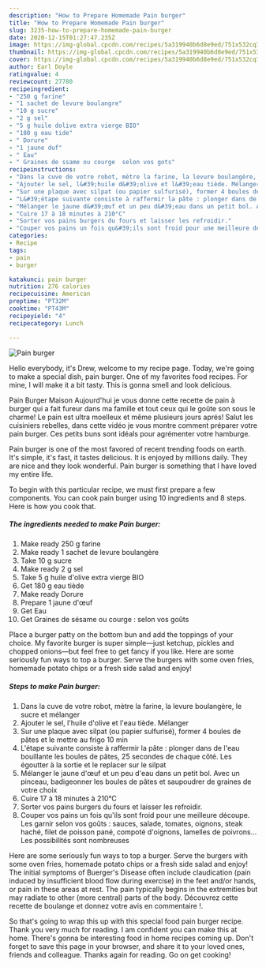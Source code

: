 ```yaml
---
description: "How to Prepare Homemade Pain burger"
title: "How to Prepare Homemade Pain burger"
slug: 3235-how-to-prepare-homemade-pain-burger
date: 2020-12-15T01:27:47.235Z
image: https://img-global.cpcdn.com/recipes/5a319940b6d8e9ed/751x532cq70/pain-burger-photo-principale-de-la-recette.jpg
thumbnail: https://img-global.cpcdn.com/recipes/5a319940b6d8e9ed/751x532cq70/pain-burger-photo-principale-de-la-recette.jpg
cover: https://img-global.cpcdn.com/recipes/5a319940b6d8e9ed/751x532cq70/pain-burger-photo-principale-de-la-recette.jpg
author: Earl Doyle
ratingvalue: 4
reviewcount: 27780
recipeingredient:
- "250 g farine"
- "1 sachet de levure boulangre"
- "10 g sucre"
- "2 g sel"
- "5 g huile dolive extra vierge BIO"
- "180 g eau tide"
- " Dorure"
- "1 jaune duf"
- " Eau"
- " Graines de ssame ou courge  selon vos gots"
recipeinstructions:
- "Dans la cuve de votre robot, mètre la farine, la levure boulangère, le sucre et mélanger"
- "Ajouter le sel, l&#39;huile d&#39;olive et l&#39;eau tiède. Mélanger"
- "Sur une plaque avec silpat (ou papier sulfurisé), former 4 boules de pâtes et le mettre au frigo 10 min"
- "L&#39;étape suivante consiste à raffermir la pâte : plonger dans de l&#39;eau bouillante les boules de pâtes, 25 secondes de chaque côté. Les égoutter à la sortie et le replacer sur le silpat"
- "Mélanger le jaune d&#39;œuf et un peu d&#39;eau dans un petit bol. Avec un pinceau, badigeonner les boules de pâtes et saupoudrer de graines de votre choix"
- "Cuire 17 à 18 minutes à 210°C"
- "Sorter vos pains burgers du fours et laisser les refroidir."
- "Couper vos pains un fois qu&#39;ils sont froid pour une meilleure découpe. Les garnir selon vos goûts : sauces, salade, tomates, oignons, steak haché, filet de poisson pané, compoté d&#39;oignons, lamelles de poivrons... Les possibilités sont nombreuses"
categories:
- Recipe
tags:
- pain
- burger

katakunci: pain burger 
nutrition: 276 calories
recipecuisine: American
preptime: "PT32M"
cooktime: "PT43M"
recipeyield: "4"
recipecategory: Lunch

---
```



![Pain burger](https://img-global.cpcdn.com/recipes/5a319940b6d8e9ed/751x532cq70/pain-burger-photo-principale-de-la-recette.jpg)

Hello everybody, it's Drew, welcome to my recipe page. Today, we're going to make a special dish, pain burger. One of my favorites food recipes. For mine, I will make it a bit tasty. This is gonna smell and look delicious.

Pain Burger Maison Aujourd&#39;hui je vous donne cette recette de pain à burger qui a fait fureur dans ma famille et tout ceux qui le goûte son sous le charme! Le pain est ultra moelleux et même plusieurs jours aprés! Salut les cuisiniers rebelles, dans cette vidéo je vous montre comment préparer votre pain burger. Ces petits buns sont idéals pour agrémenter votre hamburge.

Pain burger is one of the most favored of recent trending foods on earth. It's simple, it's fast, it tastes delicious. It is enjoyed by millions daily. They are nice and they look wonderful. Pain burger is something that I have loved my entire life.


To begin with this particular recipe, we must first prepare a few components. You can cook pain burger using 10 ingredients and 8 steps. Here is how you cook that.

<!--inarticleads1-->

##### The ingredients needed to make Pain burger:

1. Make ready 250 g farine
1. Make ready 1 sachet de levure boulangère
1. Take 10 g sucre
1. Make ready 2 g sel
1. Take 5 g huile d&#39;olive extra vierge BIO
1. Get 180 g eau tiède
1. Make ready  Dorure
1. Prepare 1 jaune d&#39;œuf
1. Get  Eau
1. Get  Graines de sésame ou courge : selon vos goûts


Place a burger patty on the bottom bun and add the toppings of your choice. My favorite burger is super simple—just ketchup, pickles and chopped onions—but feel free to get fancy if you like. Here are some seriously fun ways to top a burger. Serve the burgers with some oven fries, homemade potato chips or a fresh side salad and enjoy! 

<!--inarticleads2-->

##### Steps to make Pain burger:

1. Dans la cuve de votre robot, mètre la farine, la levure boulangère, le sucre et mélanger
1. Ajouter le sel, l&#39;huile d&#39;olive et l&#39;eau tiède. Mélanger
1. Sur une plaque avec silpat (ou papier sulfurisé), former 4 boules de pâtes et le mettre au frigo 10 min
1. L&#39;étape suivante consiste à raffermir la pâte : plonger dans de l&#39;eau bouillante les boules de pâtes, 25 secondes de chaque côté. Les égoutter à la sortie et le replacer sur le silpat
1. Mélanger le jaune d&#39;œuf et un peu d&#39;eau dans un petit bol. Avec un pinceau, badigeonner les boules de pâtes et saupoudrer de graines de votre choix
1. Cuire 17 à 18 minutes à 210°C
1. Sorter vos pains burgers du fours et laisser les refroidir.
1. Couper vos pains un fois qu&#39;ils sont froid pour une meilleure découpe. Les garnir selon vos goûts : sauces, salade, tomates, oignons, steak haché, filet de poisson pané, compoté d&#39;oignons, lamelles de poivrons... Les possibilités sont nombreuses


Here are some seriously fun ways to top a burger. Serve the burgers with some oven fries, homemade potato chips or a fresh side salad and enjoy! The initial symptoms of Buerger&#39;s Disease often include claudication (pain induced by insufficient blood flow during exercise) in the feet and/or hands, or pain in these areas at rest. The pain typically begins in the extremities but may radiate to other (more central) parts of the body. Découvrez cette recette de boulange et donnez votre avis en commentaire !. 

So that's going to wrap this up with this special food pain burger recipe. Thank you very much for reading. I am confident you can make this at home. There's gonna be interesting food in home recipes coming up. Don't forget to save this page in your browser, and share it to your loved ones, friends and colleague. Thanks again for reading. Go on get cooking!
